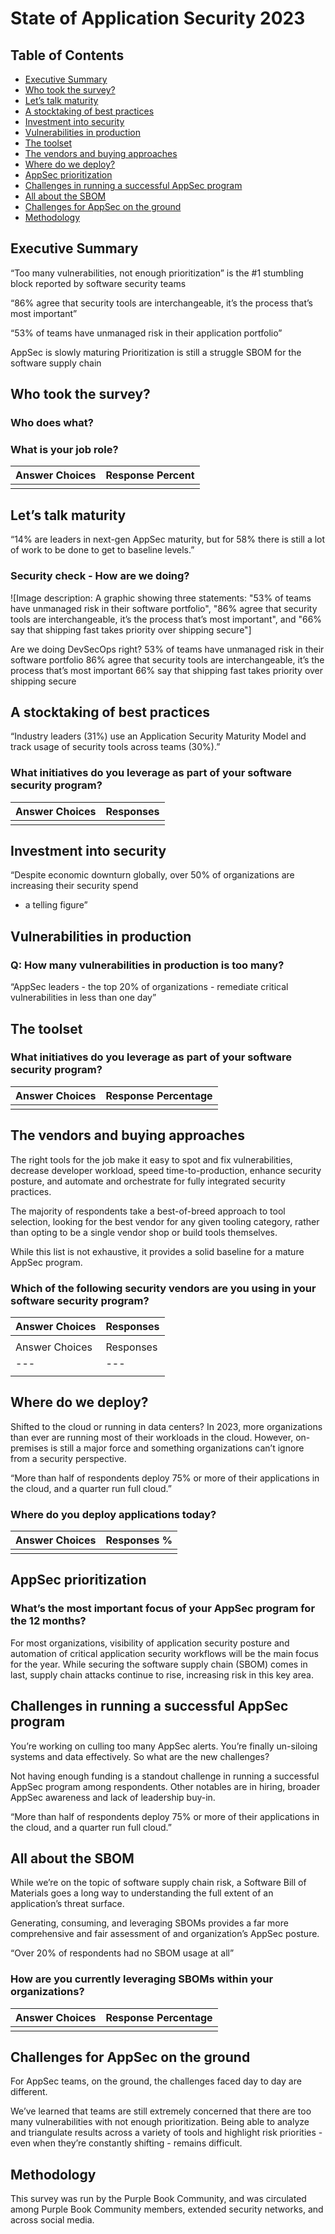# State of Application Security 2023

## Table of Contents
- [Executive Summary](#executive-summary)
- [Who took the survey?](#who-took-the-survey)
- [Let’s talk maturity](#lets-talk-maturity)
- [A stocktaking of best practices](#a-stocktaking-of-best-practices)
- [Investment into security](#investment-into-security)
- [Vulnerabilities in production](#vulnerabilities-in-production)
- [The toolset](#the-toolset)
- [The vendors and buying approaches](#the-vendors-and-buying-approaches)
- [Where do we deploy?](#where-do-we-deploy)
- [AppSec prioritization](#appsec-prioritization)
- [Challenges in running a successful AppSec program](#challenges-in-running-a-successful-appsec-program)
- [All about the SBOM](#all-about-the-sbom)
- [Challenges for AppSec on the ground](#challenges-for-appsec-on-the-ground)
- [Methodology](#methodology)

## Executive Summary
“Too many vulnerabilities, 
not enough prioritization” is 
the #1 stumbling block 
reported by software 
security teams

“86% agree that security 
tools are interchangeable, it’s 
the process that’s most 
important”

“53% of teams have 
unmanaged risk in their 
application portfolio”

AppSec is slowly maturing
Prioritization is still a struggle
SBOM for the software 
supply chain

## Who took the survey?
### Who does what?
### What is your job role?
| Answer Choices | Response Percent |
|---|---|
|  |  |

## Let’s talk maturity
“14% are leaders in next-gen 
AppSec maturity, but for 58% there 
is still a lot of work to be done to get 
to baseline levels.”

### Security check - How are we doing?
![Image description: A graphic showing three statements: "53% of teams have unmanaged risk in their software portfolio", "86% agree that security tools are interchangeable, it’s the process that’s most important", and "66% say that shipping fast takes priority over shipping secure"]

Are we doing DevSecOps right?
53% of teams have 
unmanaged risk in 
their software 
portfolio
86% agree that 
security tools are 
interchangeable, it’s 
the process that’s 
most important
66% say that 
shipping fast takes 
priority over shipping 
secure

## A stocktaking of best practices
“Industry leaders 
(31%) use an 
Application Security 
Maturity Model and 
track usage of 
security tools across 
teams (30%).”

### What initiatives do you leverage as part of your software security program?
| Answer Choices | Responses |
|---|---|
|  |  |

## Investment into security
“Despite economic downturn 
globally, over 50% of organizations 
are increasing their security spend 
- a telling figure”

## Vulnerabilities in production
### Q: How many vulnerabilities in production is too many?
“AppSec leaders - 
the top 20% of 
organizations - 
remediate critical 
vulnerabilities in 
less than one 
day”

## The toolset
### What initiatives do you leverage as part of your software security program?
| Answer Choices | Response Percentage |
|---|---|
|  |  |

## The vendors and buying approaches
The right tools for the job make it easy to spot and fix vulnerabilities, 
decrease developer workload, speed time-to-production, enhance 
security posture, and automate and orchestrate for fully integrated 
security practices.

The majority of respondents take a best-of-breed approach to tool 
selection, looking for the best vendor for any given tooling category, 
rather than opting to be a single vendor shop or build tools 
themselves. 

While this list is not exhaustive, it provides a solid baseline for a 
mature AppSec program.

### Which of the following security vendors are you using in your software security program?
| Answer Choices | Responses |
|---|---|
|  |  |
| Answer Choices | Responses |
|---|---|
|  |  |

## Where do we deploy?
Shifted to the cloud or running in data 
centers? In 2023, more organizations than 
ever are running most of their workloads in 
the cloud. However, on-premises is still a 
major force and something organizations 
can’t ignore from a security perspective. 

“More than half 
of respondents 
deploy 75% or 
more of their 
applications in 
the cloud, and 
a quarter run 
full cloud.”

### Where do you deploy applications today?
| Answer Choices | Responses % |
|---|---|
|  |  |

## AppSec prioritization
### What’s the most important focus of your AppSec program for the 12 months?
For most organizations, visibility of application security posture and 
automation of critical application security workflows will be the main 
focus for the year. While securing the software supply chain (SBOM) 
comes in last, supply chain attacks continue to rise, increasing risk 
in this key area.

## Challenges in running a successful AppSec program
You’re working on culling too many AppSec alerts. You’re finally 
un-siloing systems and data effectively. So what are the new 
challenges?

Not having enough funding is a standout challenge in running a 
successful AppSec program among respondents. Other notables are 
in hiring, broader AppSec awareness and lack of leadership buy-in.

“More than half of respondents 
deploy 75% or more of their 
applications in the cloud, and a 
quarter run full cloud.”

## All about the SBOM
While we’re on the topic of software supply 
chain risk, a Software Bill of Materials goes a 
long way to understanding the full extent of an 
application’s threat surface.

Generating, consuming, and leveraging SBOMs 
provides a far more comprehensive and fair 
assessment of and organization’s AppSec posture.

“Over 20% of 
respondents had no 
SBOM usage at all”

### How are you currently leveraging SBOMs within your organizations?
| Answer Choices | Response Percentage |
|---|---|
|  |  |

## Challenges for AppSec on the ground
For AppSec teams, on the ground, the challenges faced day to day 
are different.

We’ve learned that teams are still extremely concerned that there are 
too many vulnerabilities with not enough prioritization. Being able to 
analyze and triangulate results across a variety of tools and highlight 
risk priorities - even when they’re constantly shifting - remains 
difficult.

## Methodology
This survey was run by the Purple Book Community, and was 
circulated among Purple Book Community members, extended 
security networks, and across social media.
